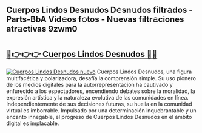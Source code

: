 ## Cuerpos Lindos Desnudos D𝚎sn𝚞dos filtr𝚊dos - Parts-BbA Vid𝚎os f𝚘tos - N𝚞evas filtr𝚊ciones atr𝚊ctivas 9zwm0

# <h2><a href="http://mb4wvg.tromn.icu/?c=Cuerpos+Lindos+Desnudos">🔗👉👉👉 Cuerpos Lindos Desnudos 🔗🔗</a></h2>

[![Cuerpos Lindos Desnudos nuevo](https://i.imgur.com/pEAQMta.gif)](http://mb4wvg.tromn.icu/?c=Cuerpos+Lindos+Desnudos)
Cuerpos Lindos Desnudos, una figura multifacética y polarizadora, desafía la comprensión simple. Su uso pionero de los medios digitales para la autorrepresentación ha cautivado y enfurecido a los espectadores, encendiendo debates sobre la moralidad, la expresión artística y la naturaleza evolutiva de las comunidades en línea. Independientemente de sus decisiones futuras, su huella en la comunidad virtual es imborrable. Impulsado por una determinación inquebrantable y un encanto innegable, el progreso de Cuerpos Lindos Desnudos en el ámbito digital es implacable.
